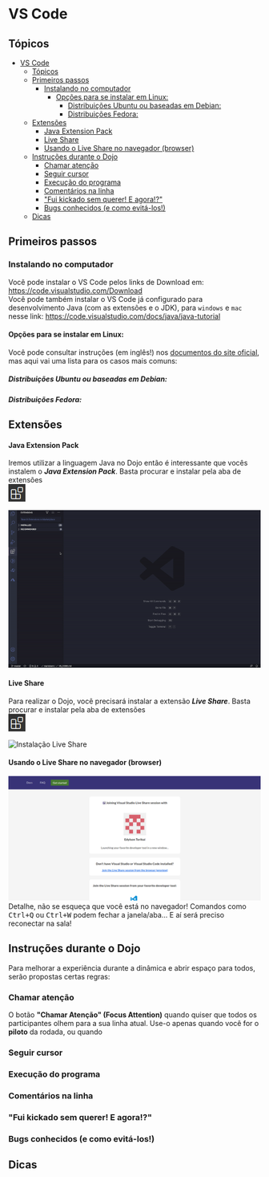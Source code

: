 # VS Code

## Tópicos
- [VS Code](#vs-code)
  - [Tópicos](#tópicos)
  - [Primeiros passos](#primeiros-passos)
    - [Instalando no computador](#instalando-no-computador)
      - [Opções para se instalar em Linux:](#opções-para-se-instalar-em-linux)
        - [Distribuições Ubuntu ou baseadas em Debian:](#distribuições-ubuntu-ou-baseadas-em-debian)
        - [Distribuições Fedora:](#distribuições-fedora)
  - [Extensões](#extensões)
      - [Java Extension Pack](#java-extension-pack)
      - [Live Share](#live-share)
      - [Usando o Live Share no navegador (browser)](#usando-o-live-share-no-navegador-browser)
  - [Instruções durante o Dojo](#instruções-durante-o-dojo)
    - [Chamar atenção](#chamar-atenção)
    - [Seguir cursor](#seguir-cursor)
    - [Execução do programa](#execução-do-programa)
    - [Comentários na linha](#comentários-na-linha)
    - ["Fui kickado sem querer! E agora!?"](#fui-kickado-sem-querer-e-agora)
    - [Bugs conhecidos (e como evitá-los!)](#bugs-conhecidos-e-como-evitá-los)
  - [Dicas](#dicas)

## Primeiros passos
### Instalando no computador
Você pode instalar o VS Code pelos links de Download em: https://code.visualstudio.com/Download  
Você pode também instalar o VS Code já configurado para desenvolvimento Java (com as extensões e o JDK), para `windows` e `mac` nesse link: https://code.visualstudio.com/docs/java/java-tutorial

#### Opções para se instalar em Linux:  
Você pode consultar instruções (em inglês!) nos [documentos do site oficial](https://code.visualstudio.com/docs/setup/linux), mas aqui vai uma lista para os casos mais comuns:
##### Distribuições Ubuntu ou baseadas em Debian:
##### Distribuições Fedora:

## Extensões

#### Java Extension Pack
Iremos utilizar a linguagem Java no Dojo então é interessante que vocês instalem o ___Java Extension Pack___. Basta procurar e instalar pela aba de extensões  
<img src="imgs/extension-icon.png"/>  

![Instalação Java Extension Pack](imgs/java-extension.gif)

#### Live Share
Para realizar o Dojo, você precisará instalar a extensão ___Live Share___. Basta procurar e instalar pela aba de extensões  
<img src="imgs/extension-icon.png"/>  

![Instalação Live Share](imgs/liveshare.gif)

#### Usando o Live Share no navegador (browser)
![Usando ](imgs/liveshare-browser.png)  
Detalhe, não se esqueça que você está no navegador! Comandos como <kbd>Ctrl+Q</kbd> ou <kbd>Ctrl+W</kbd> podem fechar a janela/aba... E aí será preciso reconectar na sala!

## Instruções durante o Dojo
Para melhorar a experiência durante a dinâmica e abrir espaço para todos, serão propostas certas regras:
### Chamar atenção
O botão **"Chamar Atenção" (Focus Attention)** quando quiser que todos os participantes olhem para a sua linha atual. Use-o apenas quando você for o **piloto** da rodada, ou quando 
### Seguir cursor
### Execução do programa
### Comentários na linha
### "Fui kickado sem querer! E agora!?"
### Bugs conhecidos (e como evitá-los!)
## Dicas
